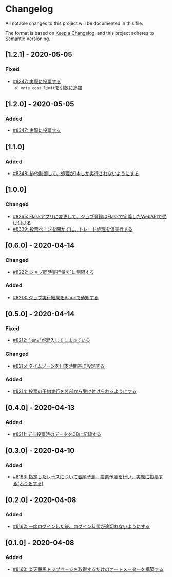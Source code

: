 # Changelog

All notable changes to this project will be documented in this file.

The format is based on [Keep a Changelog](https://keepachangelog.com/en/1.0.0/),
and this project adheres to [Semantic Versioning](https://semver.org/spec/v2.0.0.html).

## [1.2.1] - 2020-05-05
### Fixed
- [#8347: 実際に投票する](https://redmine.u6k.me/issues/8347)
    - `vote_cost_limit`を引数に追加

## [1.2.0] - 2020-05-05
### Added
- [#8347: 実際に投票する](https://redmine.u6k.me/issues/8347)

## [1.1.0]
### Added
- [#8348: 排他制御して、処理が1本しか実行されないようにする](https://redmine.u6k.me/issues/8348)

## [1.0.0]
### Changed
- [#8265: Flaskアプリに変更して、ジョブ登録はFlaskで定義したWebAPIで受け付ける](https://redmine.u6k.me/issues/8265)
- [#8339: 投票ページを開かずに、トレード処理を仮実行する](https://redmine.u6k.me/issues/8339)

## [0.6.0] - 2020-04-14
### Changed
- [#8222: ジョブ同時実行量を1に制限する](https://redmine.u6k.me/issues/8222)

### Added
- [#8218: ジョブ実行結果をSlackで通知する](https://redmine.u6k.me/issues/8218)

## [0.5.0] - 2020-04-14
### Fixed
- [#8212: ".env"が混入してしまっている](https://redmine.u6k.me/issues/8212)

### Changed
- [#8215: タイムゾーンを日本時間帯に設定する](https://redmine.u6k.me/issues/8215)

### Added
- [#8214: 投票の予約実行を外部から受け付けられるようにする](https://redmine.u6k.me/issues/8214)

## [0.4.0] - 2020-04-13
### Added
- [#8211: デモ投票時のデータをDBに記録する](https://redmine.u6k.me/issues/8211)

## [0.3.0] - 2020-04-10
### Added
- [#8163: 指定したレースについて着順予測・投票予測を行い、実際に投票する(ふりをする)](https://redmine.u6k.me/issues/8163)

## [0.2.0] - 2020-04-08
### Added
- [#8162: 一度ログインした後、ログイン状態が途切れないようにする](https://redmine.u6k.me/issues/8162)

## [0.1.0] - 2020-04-08
### Added
- [#8160: 楽天競馬トップページを取得するだけのオートメーターを構築する](https://redmine.u6k.me/issues/8160)
